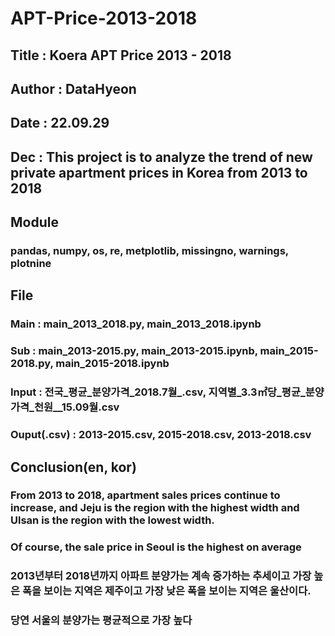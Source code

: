 # APT-Price-2013-2018
##
## Title : Koera APT Price 2013 - 2018
###
## Author : DataHyeon
###
## Date : 22.09.29
###
## Dec : This project is to analyze the trend of new private apartment prices in Korea from 2013 to 2018
###
## Module
### pandas, numpy, os, re, metplotlib, missingno, warnings, plotnine
## File
### Main : main_2013_2018.py, main_2013_2018.ipynb
### Sub : main_2013-2015.py, main_2013-2015.ipynb, main_2015-2018.py, main_2015-2018.ipynb
### Input : 전국_평균_분양가격_2018.7월_.csv, 지역별_3.3㎡당_평균_분양가격_천원__15.09월.csv
### Ouput(.csv) : 2013-2015.csv, 2015-2018.csv, 2013-2018.csv
###
## Conclusion(en, kor)
### From 2013 to 2018, apartment sales prices continue to increase, and Jeju is the region with the highest width and Ulsan is the region with the lowest width.
### Of course, the sale price in Seoul is the highest on average
####
### 2013년부터 2018년까지 아파트 분양가는 계속 증가하는 추세이고 가장 높은 폭을 보이는 지역은 제주이고 가장 낮은 폭을 보이는 지역은 울산이다.
### 당연 서울의 분양가는 평균적으로 가장 높다
